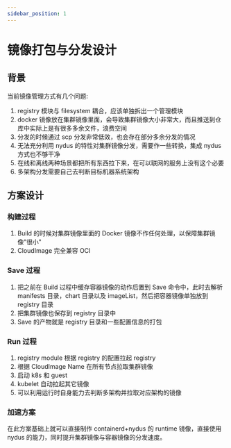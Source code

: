 ```yaml
---
sidebar_position: 1
---
```


# 镜像打包与分发设计

## 背景

当前镜像管理方式有几个问题:

1. registry 模块与 filesystem 耦合，应该单独拆出一个管理模块
2. docker 镜像放在集群镜像里面，会导致集群镜像大小非常大，而且推送到仓库中实际上是有很多多余文件，浪费空间
3. 分发的时候通过 scp 分发非常低效，也会存在部分多余分发的情况
4. 无法充分利用 nydus 的特性对集群镜像分发，需要作一些转换，集成 nydus 方式也不够干净
5. 在线和离线两种场景都把所有东西拉下来，在可以联网的服务上没有这个必要
6. 多架构分发需要自己去判断目标机器系统架构

## 方案设计

### 构建过程

1. Build 的时候对集群镜像里面的 Docker 镜像不作任何处理，以保障集群镜像"很小"
2. CloudImage 完全兼容 OCI

### Save 过程

1. 把之前在 Build 过程中缓存容器镜像的动作后置到 Save 命令中，此时去解析 manifests 目录，chart 目录以及 imageList，然后把容器镜像单独放到 registry 目录
2. 把集群镜像也保存到 registry 目录中
3. Save 的产物就是 registry 目录和一些配置信息的打包

### Run 过程

1. registry module 根据 registry 的配置拉起 registry
2. 根据 CloudImage Name 在所有节点拉取集群镜像
3. 启动 k8s 和 guest
4. kubelet 自动拉起其它镜像
5. 可以利用运行时自身能力去判断多架构并拉取对应架构的镜像

### 加速方案

在此方案基础上就可以直接制作 containerd+nydus 的 runtime 镜像，直接使用 nydus 的能力，同时提升集群镜像与容器镜像的分发速度。

